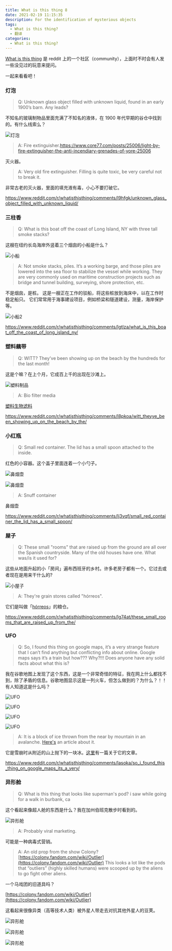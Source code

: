 ```yaml
---
title: What is this thing 8
date: 2021-02-19 11:15:35
description: For the identification of mysterious objects
tags:  
  - What is this thing?
  - 翻译
categories:
  - What is this thing?
---
```


[What is this thing](https://www.reddit.com/r/whatisthisthing/) 是 reddit 上的一个社区（community），上面时不时会有人发一些没见过的玩意来提问。

一起来看看吧！

<!-- more -->

### 灯泡

> Q: Unknown glass object filled with unknown liquid, found in an early 1900’s barn. Any leads?

不知名的玻璃制物品里面充满了不知名的液体，在 1900 年代早期的谷仓中找到的。有什么线索么？

![灯泡](https://cdn.jsdelivr.net/gh/AemonCao/AemonCao.github.io@source/source/_posts/whatisthisthing-8/灯泡.jpg)

> A: Fire extinguisher.<https://www.core77.com/posts/25006/light-by-fire-extinguisher-the-anti-incendiary-grenades-of-yore-25006>

灭火器。

> A: Very old fire extinguisher. Filling is quite toxic, be very careful not to break it.

非常古老的灭火器，里面的填充液有毒，小心不要打破它。

<https://www.reddit.com/r/whatisthisthing/comments/l9hfgk/unknown_glass_object_filled_with_unknown_liquid/>

### 三柱香

> Q: What is this boat off the coast of Long Island, NY with three tall smoke stacks?

这艘在纽约长岛海岸外竖着三个烟囱的小船是什么？

![小船](https://cdn.jsdelivr.net/gh/AemonCao/AemonCao.github.io@source/source/_posts/whatisthisthing-8/小船.jpg)

> A: Not smoke stacks, piles. It’s a working barge, and those piles are lowered into the sea floor to stabilize the vessel while working. They are very commonly used on maritime construction projects such as bridge and tunnel building, surveying, shore protection, etc.

不是烟囱，是桩。 这是一艘正在工作的驳船，将这些桩放到海床中，以在工作时稳定船只。 它们常常用于海事建设项目，例如桥梁和隧道建设，测量，海岸保护等。

![小船2](https://cdn.jsdelivr.net/gh/AemonCao/AemonCao.github.io@source/source/_posts/whatisthisthing-8/小船2.jpg)

<https://www.reddit.com/r/whatisthisthing/comments/lgtlza/what_is_this_boat_off_the_coast_of_long_island_ny/>

### 塑料藕带

> Q: WITT? They’ve been showing up on the beach by the hundreds for the last month!

这是个嘛？在上个月，它成百上千的出现在沙滩上。

![塑料制品](https://cdn.jsdelivr.net/gh/AemonCao/AemonCao.github.io@source/source/_posts/whatisthisthing-8/塑料制品.png)

> A: Bio filter media

[塑料生物滤料](https://www.alibaba.com/product-detail/plastic-bio-filter-media-MBBR-media_60613635014.html)

<https://www.reddit.com/r/whatisthisthing/comments/l8pkoa/witt_theyve_been_showing_up_on_the_beach_by_the/>

### 小红瓶

> Q: Small red container. The lid has a small spoon attached to the inside.

红色的小容器。这个盖子里面连着一个小勺子。

![鼻烟壶](https://cdn.jsdelivr.net/gh/AemonCao/AemonCao.github.io@source/source/_posts/whatisthisthing-8/鼻烟壶.jpg)

![鼻烟壶](https://cdn.jsdelivr.net/gh/AemonCao/AemonCao.github.io@source/source/_posts/whatisthisthing-8/鼻烟壶2.jpg)

> A: Snuff container

鼻烟壶

<https://www.reddit.com/r/whatisthisthing/comments/lj3vqf/small_red_container_the_lid_has_a_small_spoon/>

### 屋子

> Q: These small "rooms" that are raised up from the ground are all over the Spanish countryside. Many of the old houses have one. What was/is it used for?

这些从地面升起的小「房间」遍布西班牙的乡村。许多老房子都有一个。它过去或者现在是用来干什么的?

![小屋子](https://cdn.jsdelivr.net/gh/AemonCao/AemonCao.github.io@source/source/_posts/whatisthisthing-8/小屋子.png)

> A: They're grain stores called "hórreos".

它们是叫做「[hórreos](https://en.wikipedia.org/wiki/H%C3%B3rreo)」的粮仓。

<https://www.reddit.com/r/whatisthisthing/comments/lg74at/these_small_rooms_that_are_raised_up_from_the/>

### UFO

> Q: So, I found this thing on google maps, it’s a very strange feature that I can’t find anything but conflicting info about online. Google maps says it’s a train but how??? Why?!!! Does anyone have any solid facts about what this is?

我在谷歌地图上发现了这个东西，这是一个非常奇怪的特征，我在网上什么都找不到，除了矛盾的信息。谷歌地图显示这是一列火车，但怎么做到的？为什么？！！有人知道这是什么吗？

![UFO](https://cdn.jsdelivr.net/gh/AemonCao/AemonCao.github.io@source/source/_posts/whatisthisthing-8/UFO1.jpg)

![UFO](https://cdn.jsdelivr.net/gh/AemonCao/AemonCao.github.io@source/source/_posts/whatisthisthing-8/UFO2.jpg)

![UFO](https://cdn.jsdelivr.net/gh/AemonCao/AemonCao.github.io@source/source/_posts/whatisthisthing-8/UFO3.jpg)

![UFO](https://cdn.jsdelivr.net/gh/AemonCao/AemonCao.github.io@source/source/_posts/whatisthisthing-8/UFO4.jpg)

> A: It is a block of ice thrown from the near by mountain in an avalanche. [Here's](https://www.livescience.com/61926-snow-antarctica-google-ufo.html) an article about it.

它是雪崩时从附近的山上抛下的一块冰。[这里](https://www.livescience.com/61926-snow-antarctica-google-ufo.html)有一篇关于它的文章。

<https://www.reddit.com/r/whatisthisthing/comments/lasoka/so_i_found_this_thing_on_google_maps_its_a_very/>

### 异形舱

> Q: What is this thing that looks like superman's pod? i saw while going for a walk in burbank, ca

这个看起来像超人舱的东西是什么？我在加州伯班克散步时看到的。

![异形舱](https://cdn.jsdelivr.net/gh/AemonCao/AemonCao.github.io@source/source/_posts/whatisthisthing-8/异形舱.jpg)

> A: Probably viral marketing.

可能是一种病毒式营销。

> A: An old prop from the show Colony?
> [https://colony.fandom.com/wiki/Outlier](https://colony.fandom.com/wiki/Outlier)
> This looks a lot like the pods that “outliers” (highly skilled humans) were scooped up by the aliens to go fight other aliens.

一个马戏团的旧道具吗？

[https://colony.fandom.com/wiki/Outlier](https://colony.fandom.com/wiki/Outlier)

这看起来很像异类（高等技术人类）被外星人带走去对抗其他外星人的豆荚。

![异形舱](https://cdn.jsdelivr.net/gh/AemonCao/AemonCao.github.io@source/source/_posts/whatisthisthing-8/异形舱2.png)

![异形舱](https://cdn.jsdelivr.net/gh/AemonCao/AemonCao.github.io@source/source/_posts/whatisthisthing-8/异形舱3.png)

![异形舱](https://cdn.jsdelivr.net/gh/AemonCao/AemonCao.github.io@source/source/_posts/whatisthisthing-8/异形舱4.png)
